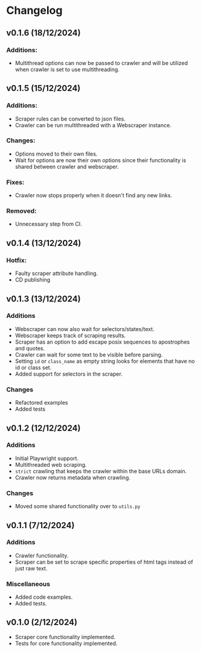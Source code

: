# Changelog

## v0.1.6 (18/12/2024)

### Additions:

- Multithread options can now be passed to crawler and will be utilized when crawler is set to use multithreading.

## v0.1.5 (15/12/2024)

### Additions:

- Scraper rules can be converted to json files.
- Crawler can be run multithreaded with a Webscraper instance.

### Changes:

- Options moved to their own files.
- Wait for options are now their own options since their functionality is shared between crawler and webscraper.

### Fixes:

- Crawler now stops properly when it doesn't find any new links.

### Removed:

- Unnecessary step from CI.

## v0.1.4 (13/12/2024)

### Hotfix:

- Faulty scraper attribute handling.
- CD publishing

## v0.1.3 (13/12/2024)

### Additions

- Webscraper can now also wait for selectors/states/text.
- Webscraper keeps track of scraping results.
- Scraper has an option to add escape posix sequences to apostrophes and quotes.
- Crawler can wait for some text to be visible before parsing.
- Setting `id` or `class_name` as empty string looks for elements that have no id or class set.
- Added support for selectors in the scraper.

### Changes

- Refactored examples
- Added tests

## v0.1.2 (12/12/2024)

### Additions

- Initial Playwright support.
- Multithreaded web scraping.
- `strict` crawling that keeps the crawler within the base URLs domain.
- Crawler now returns metadata when crawling.

### Changes

- Moved some shared functionality over to `utils.py`

## v0.1.1 (7/12/2024)

### Additions

- Crawler functionality.
- Scraper can be set to scrape specific properties of html tags instead of just raw text.

### Miscellaneous

- Added code examples.
- Added tests.

## v0.1.0 (2/12/2024)

- Scraper core functionality implemented.
- Tests for core functionality implemented.